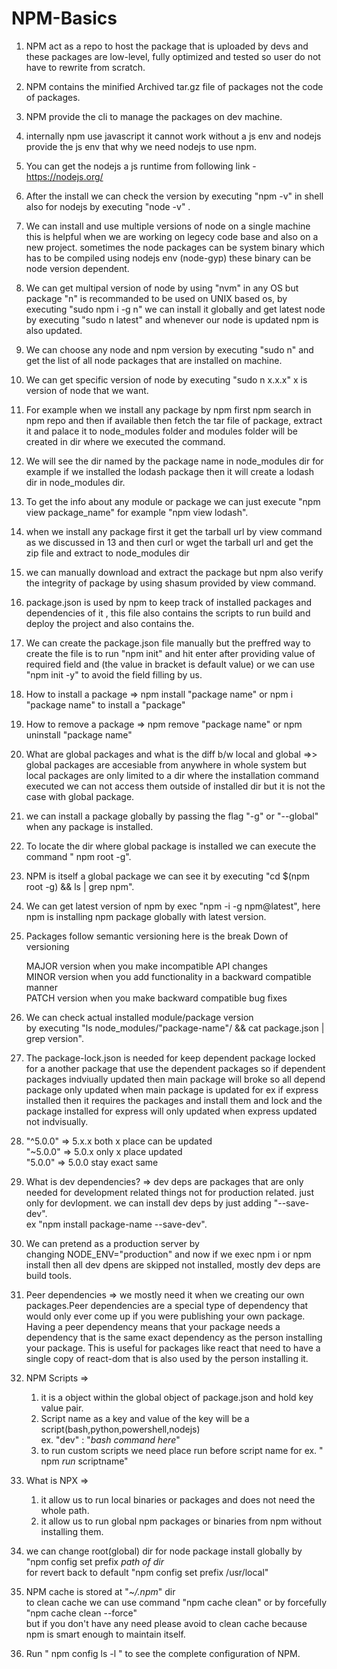 # NPM-Basics

1. NPM act as a repo to host the package that is uploaded by devs and these packages are low-level, fully optimized and tested so user do not have to rewrite from scratch.

2. NPM contains the minified Archived tar.gz file of packages not the code of packages.

3. NPM provide the cli to manage the packages on dev machine.

4. internally npm use javascript it cannot work without a js env and nodejs provide the js env that why we need nodejs to use npm.

5. You can get the nodejs a js runtime from
   following link - https://nodejs.org/

6. After the install we can check the version
   by executing "npm -v" in shell also for nodejs by executing "node -v" .

7. We can install and use multiple versions of node on a single machine this is helpful when we are working on
   legecy code base and also on a new project.
   sometimes the node packages can be system binary which has to be compiled using nodejs env (node-gyp) these binary can be node version dependent.

8. We can get multipal version of node by using "nvm" in any OS but package "n" is recommanded to be used on UNIX based os, by executing "sudo npm i -g n" we can install it globally and get latest node by executing "sudo n latest" and whenever our node is updated npm is also updated.

9. We can choose any node and npm version by executing "sudo n" and get the list of all node packages that are installed on machine.

10. We can get specific version of node by executing
    "sudo n x.x.x" x is version of node that we want.

11. For example when we install any package by npm
    first npm search in npm repo and then if available then fetch the tar file of package, extract it and palace it to node_modules folder and modules folder will be created in dir where we executed the command.

12. We will see the dir named by the package name in node_modules dir for example if we installed the lodash package then it will create a lodash dir in node_modules dir.

13. To get the info about any module or package we can just execute "npm view package_name" for example
    "npm view lodash".

14. when we install any package first it get the tarball url by view command as we discussed in 13 and then curl or wget the tarball url and get the zip file and extract to node_modules dir

15. we can manually download and extract the package but npm also verify the integrity of package by using shasum provided by view command.

16. package.json is used by npm to keep track of installed packages and dependencies of it , this file also contains the scripts to run build and deploy the project and also contains the.

17. We can create the package.json file manually but the preffred way to create the file is to run "npm init" and hit enter after providing value of required field and (the value in bracket is default value) or we can use "npm init -y" to avoid the field filling by us.

18. How to install a package =>
    npm install "package name" or npm i "package name" to install a "package"

19. How to remove a package => npm remove "package name"
    or npm uninstall "package name"

20. What are global packages and what is the diff b/w local and global =>> global packages are accesiable from anywhere in whole system but local packages are only limited to a dir where the installation command executed we can not access them outside of installed dir but it is not the case with global package.

21. we can install a package globally by passing the flag "-g" or "--global" when any package is installed.

22. To locate the dir where global package is installed we can execute the command " npm root -g".

23. NPM is itself a global package we can see it by executing "cd $(npm root -g) && ls | grep npm".

24. We can get latest version of npm by exec "npm -i -g npm@latest", here npm is installing npm package globally with latest version.

25. Packages follow semantic versioning
    here is the break Down of versioning

    MAJOR version when you make incompatible API changes<br>
    MINOR version when you add functionality in a backward compatible manner<br>
    PATCH version when you make backward compatible bug fixes<br>

26. We can check actual installed module/package version<br> by executing "ls node_modules/"package-name"/ && cat package.json | grep version".

27. The package-lock.json is needed for keep dependent package locked for a another package that use the dependent packages so if dependent packages indviually updated then main package will broke so all depend package only updated when main package is updated
    for ex if express installed then it requires the packages and install them and lock and the package installed for express will only updated when express updated not indvisually.

28. "^5.0.0" => 5.x.x both x place can be updated <br>
    "~5.0.0" => 5.0.x only x place updated <br>
    "5.0.0" => 5.0.0 stay exact same

29. What is dev dependencies? => dev deps are packages that are only needed for development related things not for production related. just only for devlopment.
    we can install dev deps by just adding "--save-dev".<br>
    ex "npm install package-name --save-dev".

30. We can pretend as a production server by <br>
    changing NODE_ENV="production" and now if we exec npm i or npm install then all dev dpens are skipped not installed, mostly dev deps are build tools.

31. Peer dependencies => we mostly need it when we creating our own packages.Peer dependencies are a special type of dependency that would only ever come up if you were publishing your own package.
    Having a peer dependency means that your package needs a dependency that is the same exact dependency as the person installing your package. This is useful for packages like react that need to have a single copy of react-dom that is also used by the person installing it.

32. NPM Scripts => <br>

    1. it is a object within the global object of package.json and hold key value pair.
    2. Script name as a key and value of the key will be a script(bash,python,powershell,nodejs)<br>
       ex. "dev" : "_bash command here_"<br>
    3. to run custom scripts we need place run before script name for ex. " npm _run_ scriptname"

33. What is NPX => <br>

    1. it allow us to run local binaries or packages and does not need the whole path.
    2. it allow us to run global npm packages or binaries from npm without installing them.

34. we can change root(global) dir for node package install globally by "npm config set prefix _path of dir_<br>
    for revert back to default "npm config set prefix /usr/local"

35. NPM cache is stored at "_~/.npm_" dir <br>
    to clean cache we can use command "npm cache clean" or by forcefully "npm cache clean --force"<br>
    but if you don't have any need please avoid to clean cache because npm is smart enough to maintain itself.

36. Run 
    " npm config ls -l "
    to see the complete configuration of NPM.
